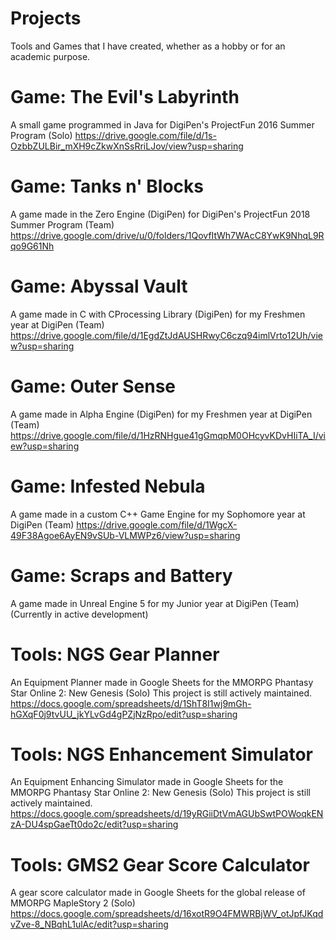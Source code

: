 # Projects
Tools and Games that I have created, whether as a hobby or for an academic purpose.

# Game: The Evil's Labyrinth
A small game programmed in Java for DigiPen's ProjectFun 2016 Summer Program (Solo)
https://drive.google.com/file/d/1s-OzbbZULBir_mXH9cZkwXnSsRriLJov/view?usp=sharing

# Game: Tanks n' Blocks
A game made in the Zero Engine (DigiPen) for DigiPen's ProjectFun 2018 Summer Program (Team)
https://drive.google.com/drive/u/0/folders/1QovfItWh7WAcC8YwK9NhqL9Rqo9G61Nh

# Game: Abyssal Vault
A game made in C with CProcessing Library (DigiPen) for my Freshmen year at DigiPen (Team)
https://drive.google.com/file/d/1EgdZtJdAUSHRwyC6czq94imlVrto12Uh/view?usp=sharing

# Game: Outer Sense
A game made in Alpha Engine (DigiPen) for my Freshmen year at DigiPen (Team)
https://drive.google.com/file/d/1HzRNHgue41gGmqpM0OHcyvKDvHIiTA_I/view?usp=sharing

# Game: Infested Nebula
A game made in a custom C++ Game Engine for my Sophomore year at DigiPen (Team)
https://drive.google.com/file/d/1WgcX-49F38Agoe6AyEN9vSUb-VLMWPz6/view?usp=sharing

# Game: Scraps and Battery
A game made in Unreal Engine 5 for my Junior year at DigiPen (Team)
(Currently in active development)

# Tools: NGS Gear Planner
An Equipment Planner made in Google Sheets for the MMORPG Phantasy Star Online 2: New Genesis (Solo)
This project is still actively maintained.
https://docs.google.com/spreadsheets/d/1ShT8I1wj9mGh-hGXqF0j9tvUU_jkYLvGd4gPZjNzRpo/edit?usp=sharing

# Tools: NGS Enhancement Simulator
An Equipment Enhancing Simulator made in Google Sheets for the MMORPG Phantasy Star Online 2: New Genesis (Solo)
This project is still actively maintained.
https://docs.google.com/spreadsheets/d/19yRGiiDtVmAGUbSwtPOWoqkENzA-DU4spGaeTt0do2c/edit?usp=sharing

# Tools: GMS2 Gear Score Calculator
A gear score calculator made in Google Sheets for the global release of MMORPG MapleStory 2 (Solo)
https://docs.google.com/spreadsheets/d/16xotR9O4FMWRBjWV_otJpfJKqdvZve-8_NBqhL1ulAc/edit?usp=sharing
